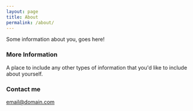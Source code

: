 ```yaml
---
layout: page
title: About
permalink: /about/
---
```


Some information about you, goes here!

### More Information

A place to include any other types of information that you'd like to include about yourself.

### Contact me

[email@domain.com](mailto:email@domain.com)
